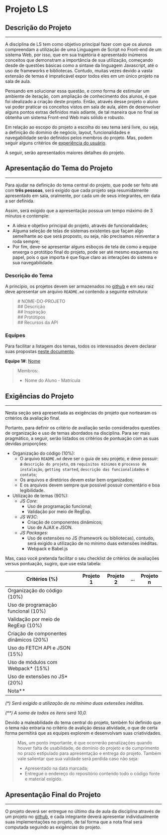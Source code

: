 # Projeto LS

## Descrição do Projeto

* * *

A disciplina de LS tem como objetivo principal fazer com que os alunos compreendam a utilização de uma Linguagem de Script no Front-end de um sistema Web, por isso, que em sua trajetória é apresentado inúmeros conceitos que demonstram a importância de sua utilização, começando desde de questões básicas como a sintaxe da linguagem Javascript, até o uso de frameworks e bibliotecas. Contudo, muitas vezes devido a vasta extensão de temas é impraticável expor todos eles em um único projeto na sala de aula.

Pensando em solucionar essa questão, e como forma de estimular um ambiente de iteração, com ampliação de conhecimento dos alunos, é que foi idealizado a criação deste projeto. Então, através desse projeto o aluno vai poder praticar os conceitos vistos em sala de aula, além de desenvolver alguns pontos extras definidos mais adiante, de tal maneira que no final se obtenha um sistema Front-end Web mais sólido e robusto.

Em relação ao escopo do projeto a escolha do seu tema será livre, ou seja, a definição do domínio de negócio, layout, funcionalidades e navegabilidade serão definidos pelos membros do projeto. Mas, podem seguir alguns critérios de [experiência do usuário](https://developers.google.com/web/fundamentals/design-and-ux/ux-basics/).

A seguir, serão apresentados maiores detalhes do projeto.

## Apresentação do Tema do Projeto

* * *

Para ajudar na definição do tema central do projeto, que pode ser feito até com **três pessoas**, será exigido que cada projeto seja resumidamente apresentado em sala, oralmente, por cada um de seus integrantes, em data a ser definida.

Assim, será exigido que a apresentação possua um tempo máximo de 3 minutos e contemple:

* A ideia e objetivo principal do projeto, através de funcionalidades;
* Alguma seleção de telas de sistemas existentes que façam algo semelhante ao que será proposto, ou seja, não precisamos reinventar a roda sempre;
* Por fim, deve-se apresentar alguns esboços de tela de como a equipe enxerga o protótipo final do projeto, pode ser até mesmo esquemas no papel, pois o que importa é que fique claro as interações do sistema e sua navegabilidade.

### Descrição do Tema

A princípio, os projetos devem ser armazenados no [github](http://github.com/) e em seu raiz deve apresentar um arquivo `README.md` contendo a seguinte estrutura:

> &#35; NOME-DO-PROJETO<br>
> &#35;&#35; Descrição<br>
> &#35;&#35; Inspiração<br>
> &#35;&#35; Protótipos<br>
> &#35;&#35; Recursos da API

### Equipes

Para facilitar a listagem dos temas, todos os interessados devem declarar suas propostas [neste documento](https://padlet.com/lucachaves/projetols20172).

**Equipe 1#**: [Nome](https://github.com/username/repo)

> Membros:
> * Nome do Aluno - Matrícula

## Exigências do Projeto

* * *

Nesta seção será apresentada as exigências do projeto que nortearam os critérios da avaliação final.

Portanto, para definir os critério de avaliação serão considerados questões de organização e uso de temas abordados na disciplina. Para ser mais pragmático, a seguir, serão listados os critérios de pontuação com as suas devidas proporções:

* Organização do código (10%):
  - O arquivo `README.md` deve ser o guia de seu projeto, e deve possuir: a `descrição do projeto`, os `requisitos mínimos` e `processo de instalação`, `getting started`, `descrição das funcionalidades` e `contato`;
  - Os arquivos e diretórios devem estar bem organizados;
  - E os arquivos devem sempre que possível possuir comentário e boa legibilidade.
* Utilização de temas (90%):
  - *JS Core*:
    * Uso de programação funcional;
    * Validação por meio de RegExp.
  - *JS W3C*:
    * Criação de componentes dinâmicos;
    * Uso de AJAX e JSON.
  - *JS Packages*:
    * Uso de extensões no JS (framework ou bibliotecas), contudo, será exigido a utilização de no mínimo duas extensões inéditas.
    * Webpack e Babel.js

Mas, caso você pretenda facilitar o seu checklist de critérios de avaliações versus pontuação, sugiro, que use esta tabela:

Critérios (%)  | Projeto 1 | Projeto 2 | ... | Projeto n
-------------- | --------- | --------- | --- | ---------
Organização do código (10%)  |  |  | |
Uso de programação funcional (10%)  |  |  |  |
Validação por meio de RegExp (10%) |  |  |  |
Criação de componentes dinâmicos (20%) |  |  |  |
Uso do FETCH API e JSON (15%) |  |  |  |
Uso de módulos com Webpack* (15%) |  |  |  |
Uso de extensões no JS* (20%) |  |  |  |
Nota**  |  |  |  |

*(\*) Será exigido a utilização de no mínimo duas extensões inéditas.*

*(\*\*) A soma de todos os itens será 10,0.*

Devido a maleabilidade do tema central do projeto, também foi definido que o tema não entraria no critério de avalição dessa atividade, o que de certa forma permitirá que as equipes explorem e desenvolvam suas criatividades.

>Mas, um ponto importante, é que ocorrerão penalizações quando houver falta de usabilidade, de domínio do projeto e de cumprimento no prazo estipulado para apresentação e entrega do projeto. Também vale salientar que sua validade será perdida caso não seja:
>
>  * Apresentado na data marcada;
>  * Entregue o endereço do repositório contendo todo o código fonte e material exigido.

## Apresentação Final do Projeto

* * *

O projeto deverá ser entregue no último dia de aula da disciplina através de um projeto no [github](https://github.com/), e cada integrante deverá apresentar individualmente suas implementações no projeto,  de tal forma que a nota final será computada seguindo as exigências do projeto.
